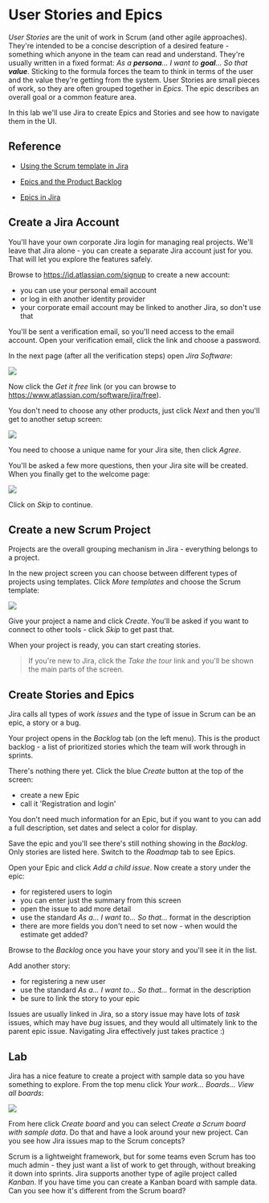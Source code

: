 # User Stories and Epics

_User Stories_ are the unit of work in Scrum (and other agile approaches). They're intended to be a concise description of a desired feature - something which anyone in the team can read and understand. They're usually written in a fixed format: _As a **persona**... I want to **goal**... So that **value**_. Sticking to the formula forces the team to think  in terms of the user and the value they're getting from the system. User Stories are small pieces of work, so they are often grouped together in _Epics_. The epic describes an overall goal or a common feature area.

In this lab we'll use Jira to create Epics and Stories and see how to navigate them in the UI.

## Reference

- [Using the Scrum template in Jira](https://www.atlassian.com/software/jira/templates/scrum)

- [Epics and the Product Backlog](https://www.scrum.org/resources/blog/what-are-epics-and-features)

- [Epics in Jira](https://www.atlassian.com/agile/project-management/epics)


## Create a Jira Account

You'll have your own corporate Jira login for managing real projects. We'll leave that Jira alone - you can create a separate Jira account just for you. That will let you explore the features safely.

Browse to https://id.atlassian.com/signup to create a new account:

- you can use your personal email account
- or log in eith another identity provider
- your corporate email account may be linked to another Jira, so don't use that

You'll be sent a verification email, so you'll need access to the email account. Open your verification email, click the link and choose a password.

In the next page (after all the verification steps) open _Jira Software_:

![](/img/epics-stories/add-jira.png)

Now click the _Get it free_ link (or you can browse to https://www.atlassian.com/software/jira/free).

You don't need to choose any other products, just click _Next_ and then you'll get to another setup screen:

![](/img/epics-stories/create-site.png)

You need to choose a unique name for your Jira site, then click _Agree_.

You'll be asked a few more questions, then your Jira site will be created. When you finally get to the welcome page:

![](/img/epics-stories/skip-setup.png)

Click on _Skip_ to continue.

## Create a new Scrum Project

Projects are the overall grouping mechanism in Jira - everything belongs to a project. 

In the new project screen you can choose between different types of projects using templates. Click _More templates_ and choose the Scrum template:

![](/img/epics-stories/scrum-template.png)

Give your project a name and click _Create_. You'll be asked if you want to connect to other tools - click _Skip_ to get past that.

When your project is ready, you can start creating stories.

> If you're new to Jira, click the _Take the tour_ link and you'll be shown the main parts of the screen.

## Create Stories and Epics

Jira calls all types of work _issues_ and the type of issue in Scrum can be an epic, a story or a bug.

Your project opens in the _Backlog_ tab (on the left menu). This is the product backlog - a list of prioritized stories which the team will work through in sprints.

There's nothing there yet. Click the blue _Create_ button at the top of the screen:

- create a new Epic
- call it 'Registration and login'

You don't need much information for an Epic, but if you want to you can add a full description, set dates and select a color for display.

Save the epic and you'll see there's still nothing showing in the _Backlog_. Only stories are listed here. Switch to the _Roadmap_ tab to see Epics.

Open your Epic and click _Add a child issue_. Now create a story under the epic:

 - for registered users to login
 - you can enter just the summary from this screen
 - open the issue to add more detail
 - use the standard _As a... I want to... So that..._ format in the description
 - there are more fields you don't need to set now - when would the estimate get added?

Browse to the _Backlog_ once you have your story and you'll see it in the list.

Add another story:

- for registering a new user
- use the standard _As a... I want to... So that..._ format in the description
- be sure to link the story to your epic

Issues are usually linked in Jira, so a story issue may have lots of _task_ issues, which may have _bug_ issues, and they would all ultimately link to the parent epic issue. Navigating Jira effectively just takes practice :)

## Lab

Jira has a nice feature to create a project with sample data so you have something to explore. From the top menu click _Your work... Boards... View all boards_:

![](/img/epics-stories/all-boards.png)
 
From here click _Create board_ and you can select _Create a Scrum board with sample data_. Do that and have a look around your new project. Can you see how Jira issues map to the Scrum concepts?

Scrum is a lightweight framework, but for some teams even Scrum has too much admin - they just want a list of work to get through, without breaking it down into sprints. Jira supports another type of agile project called _Kanban_. If you have time you can create a Kanban board with sample data. Can you see how it's different from the Scrum board?